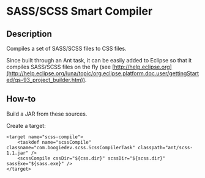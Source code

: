 # SASS/SCSS Smart Compiler

## Description

Compiles a set of SASS/SCSS files to CSS files.

Since built through an Ant task, it can be easily added to Eclipse so that it compiles SASS/SCSS files on the fly (see [http://help.eclipse.org](http://help.eclipse.org/luna/topic/org.eclipse.platform.doc.user/gettingStarted/qs-93_project_builder.htm)).

## How-to

Build a JAR from these sources.

Create a target:

	<target name="scss-compile">
		<taskdef name="scssCompile" classname="com.boogiedev.scss.ScssCompilerTask" classpath="ant/scss-1.1.jar" />
		<scssCompile cssDir="${css.dir}" scssDir="${scss.dir}" sassExe="${sass.exe}" />
	</target>
